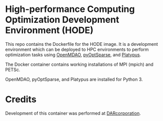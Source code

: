 # High-performance Computing Optimization Development Environment (HODE)

This repo contains the Dockerfile for the HODE image. It is a development environment which can be deployed to HPC 
environments to perform optimization tasks using [OpenMDAO](https://openmdao.org/), 
[pyOptSparse](https://github.com/mdolab/pyoptsparse), and
[Platypus](https://github.com/Project-Platypus/Platypus).
 
The Docker container contains working installations of MPI (mpich) and PETSc. 
 
 OpenMDAO, pyOptSparse, and Platypus are installed for Python 3.

# Credits
Development of this container was performed at [DARcorporation](https://www.darcorp.com/).
